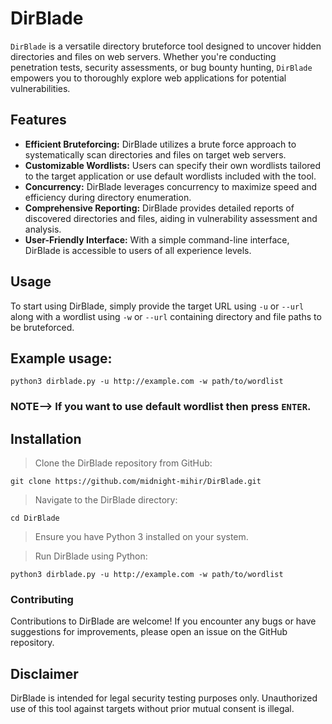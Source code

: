 # DirBlade
```DirBlade``` is a versatile directory bruteforce tool designed to uncover hidden directories and files on web servers. Whether you're conducting penetration tests, security assessments, or bug bounty hunting, ```DirBlade``` empowers you to thoroughly explore web applications for potential vulnerabilities.

## Features
- **Efficient Bruteforcing:** DirBlade utilizes a brute force approach to systematically scan directories and files on target web servers.
- **Customizable Wordlists:** Users can specify their own wordlists tailored to the target application or use default wordlists included with the tool.
- **Concurrency:** DirBlade leverages concurrency to maximize speed and efficiency during directory enumeration.
- **Comprehensive Reporting:** DirBlade provides detailed reports of discovered directories and files, aiding in vulnerability assessment and analysis.
- **User-Friendly Interface:** With a simple command-line interface, DirBlade is accessible to users of all experience levels.
## Usage
To start using DirBlade, simply provide the target URL using ```-u``` or ```--url``` along with a wordlist using ```-w``` or ```--url``` containing directory and file paths to be bruteforced.

## Example usage:
```
python3 dirblade.py -u http://example.com -w path/to/wordlist
```
### NOTE--> If you want to use default wordlist then press ```ENTER```.

## Installation
> Clone the DirBlade repository from GitHub:
```
git clone https://github.com/midnight-mihir/DirBlade.git
```

> Navigate to the DirBlade directory:
```
cd DirBlade
```
> Ensure you have Python 3 installed on your system.

> Run DirBlade using Python:
```
python3 dirblade.py -u http://example.com -w path/to/wordlist
```
### Contributing
Contributions to DirBlade are welcome! If you encounter any bugs or have suggestions for improvements, please open an issue on the GitHub repository.

## Disclaimer
DirBlade is intended for legal security testing purposes only. Unauthorized use of this tool against targets without prior mutual consent is illegal.
